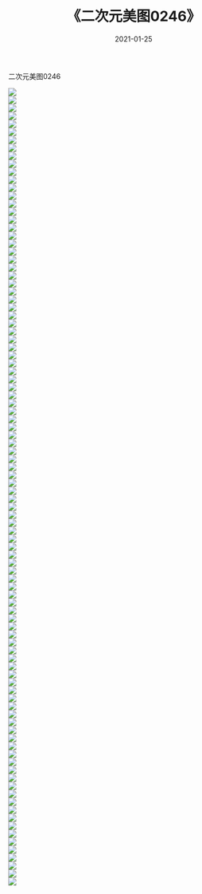 ﻿---
layout: post
title:  《二次元美图0246》
date:   2021-01-25
img: http://imgx.orgx.ga/二次元/2021/二次元美图0246/000.jpg
categories: [美女, 清纯, 唯美]
---

二次元美图0246

 ![](http://imgx.orgx.ga/二次元/2021/二次元美图0246/001.jpg) <br>![](http://imgx.orgx.ga/二次元/2021/二次元美图0246/002.jpg) <br>![](http://imgx.orgx.ga/二次元/2021/二次元美图0246/003.jpg) <br>![](http://imgx.orgx.ga/二次元/2021/二次元美图0246/004.jpg) <br>![](http://imgx.orgx.ga/二次元/2021/二次元美图0246/005.jpg) <br>![](http://imgx.orgx.ga/二次元/2021/二次元美图0246/006.jpg) <br>![](http://imgx.orgx.ga/二次元/2021/二次元美图0246/007.jpg) <br>![](http://imgx.orgx.ga/二次元/2021/二次元美图0246/008.jpg) <br>![](http://imgx.orgx.ga/二次元/2021/二次元美图0246/009.jpg) <br>![](http://imgx.orgx.ga/二次元/2021/二次元美图0246/010.jpg) <br>![](http://imgx.orgx.ga/二次元/2021/二次元美图0246/011.jpg) <br>![](http://imgx.orgx.ga/二次元/2021/二次元美图0246/012.jpg) <br>![](http://imgx.orgx.ga/二次元/2021/二次元美图0246/013.jpg) <br>![](http://imgx.orgx.ga/二次元/2021/二次元美图0246/014.jpg) <br>![](http://imgx.orgx.ga/二次元/2021/二次元美图0246/015.jpg) <br>![](http://imgx.orgx.ga/二次元/2021/二次元美图0246/016.jpg) <br>![](http://imgx.orgx.ga/二次元/2021/二次元美图0246/017.jpg) <br>![](http://imgx.orgx.ga/二次元/2021/二次元美图0246/018.jpg) <br>![](http://imgx.orgx.ga/二次元/2021/二次元美图0246/019.jpg) <br>![](http://imgx.orgx.ga/二次元/2021/二次元美图0246/020.jpg) <br>![](http://imgx.orgx.ga/二次元/2021/二次元美图0246/021.jpg) <br>![](http://imgx.orgx.ga/二次元/2021/二次元美图0246/022.jpg) <br>![](http://imgx.orgx.ga/二次元/2021/二次元美图0246/023.jpg) <br>![](http://imgx.orgx.ga/二次元/2021/二次元美图0246/024.jpg) <br>![](http://imgx.orgx.ga/二次元/2021/二次元美图0246/025.jpg) <br>![](http://imgx.orgx.ga/二次元/2021/二次元美图0246/026.jpg) <br>![](http://imgx.orgx.ga/二次元/2021/二次元美图0246/027.jpg) <br>![](http://imgx.orgx.ga/二次元/2021/二次元美图0246/028.jpg) <br>![](http://imgx.orgx.ga/二次元/2021/二次元美图0246/029.jpg) <br>![](http://imgx.orgx.ga/二次元/2021/二次元美图0246/030.jpg) <br>![](http://imgx.orgx.ga/二次元/2021/二次元美图0246/031.jpg) <br>![](http://imgx.orgx.ga/二次元/2021/二次元美图0246/032.jpg) <br>![](http://imgx.orgx.ga/二次元/2021/二次元美图0246/033.jpg) <br>![](http://imgx.orgx.ga/二次元/2021/二次元美图0246/034.jpg) <br>![](http://imgx.orgx.ga/二次元/2021/二次元美图0246/035.jpg) <br>![](http://imgx.orgx.ga/二次元/2021/二次元美图0246/036.jpg) <br>![](http://imgx.orgx.ga/二次元/2021/二次元美图0246/037.jpg) <br>![](http://imgx.orgx.ga/二次元/2021/二次元美图0246/038.jpg) <br>![](http://imgx.orgx.ga/二次元/2021/二次元美图0246/039.jpg) <br>![](http://imgx.orgx.ga/二次元/2021/二次元美图0246/040.jpg) <br>![](http://imgx.orgx.ga/二次元/2021/二次元美图0246/041.jpg) <br>![](http://imgx.orgx.ga/二次元/2021/二次元美图0246/042.jpg) <br>![](http://imgx.orgx.ga/二次元/2021/二次元美图0246/043.jpg) <br>![](http://imgx.orgx.ga/二次元/2021/二次元美图0246/044.jpg) <br>![](http://imgx.orgx.ga/二次元/2021/二次元美图0246/045.jpg) <br>![](http://imgx.orgx.ga/二次元/2021/二次元美图0246/046.jpg) <br>![](http://imgx.orgx.ga/二次元/2021/二次元美图0246/047.jpg) <br>![](http://imgx.orgx.ga/二次元/2021/二次元美图0246/048.jpg) <br>![](http://imgx.orgx.ga/二次元/2021/二次元美图0246/049.jpg) <br>![](http://imgx.orgx.ga/二次元/2021/二次元美图0246/050.jpg) <br>![](http://imgx.orgx.ga/二次元/2021/二次元美图0246/051.jpg) <br>![](http://imgx.orgx.ga/二次元/2021/二次元美图0246/052.jpg) <br>![](http://imgx.orgx.ga/二次元/2021/二次元美图0246/053.jpg) <br>![](http://imgx.orgx.ga/二次元/2021/二次元美图0246/054.jpg) <br>![](http://imgx.orgx.ga/二次元/2021/二次元美图0246/055.jpg) <br>![](http://imgx.orgx.ga/二次元/2021/二次元美图0246/056.jpg) <br>![](http://imgx.orgx.ga/二次元/2021/二次元美图0246/057.jpg) <br>![](http://imgx.orgx.ga/二次元/2021/二次元美图0246/058.jpg) <br>![](http://imgx.orgx.ga/二次元/2021/二次元美图0246/059.jpg) <br>![](http://imgx.orgx.ga/二次元/2021/二次元美图0246/060.jpg) <br>![](http://imgx.orgx.ga/二次元/2021/二次元美图0246/061.jpg) <br>![](http://imgx.orgx.ga/二次元/2021/二次元美图0246/062.jpg) <br>![](http://imgx.orgx.ga/二次元/2021/二次元美图0246/063.jpg) <br>![](http://imgx.orgx.ga/二次元/2021/二次元美图0246/064.jpg) <br>![](http://imgx.orgx.ga/二次元/2021/二次元美图0246/065.jpg) <br>![](http://imgx.orgx.ga/二次元/2021/二次元美图0246/066.jpg) <br>![](http://imgx.orgx.ga/二次元/2021/二次元美图0246/067.jpg) <br>![](http://imgx.orgx.ga/二次元/2021/二次元美图0246/068.jpg) <br>![](http://imgx.orgx.ga/二次元/2021/二次元美图0246/069.jpg) <br>![](http://imgx.orgx.ga/二次元/2021/二次元美图0246/070.jpg) <br>![](http://imgx.orgx.ga/二次元/2021/二次元美图0246/071.jpg) <br>![](http://imgx.orgx.ga/二次元/2021/二次元美图0246/072.jpg) <br>![](http://imgx.orgx.ga/二次元/2021/二次元美图0246/073.jpg) <br>![](http://imgx.orgx.ga/二次元/2021/二次元美图0246/074.jpg) <br>![](http://imgx.orgx.ga/二次元/2021/二次元美图0246/075.jpg) <br>![](http://imgx.orgx.ga/二次元/2021/二次元美图0246/076.jpg) <br>![](http://imgx.orgx.ga/二次元/2021/二次元美图0246/077.jpg) <br>![](http://imgx.orgx.ga/二次元/2021/二次元美图0246/078.jpg) <br>![](http://imgx.orgx.ga/二次元/2021/二次元美图0246/079.jpg) <br>![](http://imgx.orgx.ga/二次元/2021/二次元美图0246/080.jpg) <br>![](http://imgx.orgx.ga/二次元/2021/二次元美图0246/081.jpg) <br>![](http://imgx.orgx.ga/二次元/2021/二次元美图0246/082.jpg) <br>![](http://imgx.orgx.ga/二次元/2021/二次元美图0246/083.jpg) <br>![](http://imgx.orgx.ga/二次元/2021/二次元美图0246/084.jpg) <br>![](http://imgx.orgx.ga/二次元/2021/二次元美图0246/085.jpg) <br>![](http://imgx.orgx.ga/二次元/2021/二次元美图0246/086.jpg) <br>![](http://imgx.orgx.ga/二次元/2021/二次元美图0246/087.jpg) <br>![](http://imgx.orgx.ga/二次元/2021/二次元美图0246/088.jpg) <br>![](http://imgx.orgx.ga/二次元/2021/二次元美图0246/089.jpg) <br>![](http://imgx.orgx.ga/二次元/2021/二次元美图0246/090.jpg) <br>![](http://imgx.orgx.ga/二次元/2021/二次元美图0246/091.jpg) <br>![](http://imgx.orgx.ga/二次元/2021/二次元美图0246/092.jpg) <br>![](http://imgx.orgx.ga/二次元/2021/二次元美图0246/093.jpg) <br>![](http://imgx.orgx.ga/二次元/2021/二次元美图0246/094.jpg) <br>![](http://imgx.orgx.ga/二次元/2021/二次元美图0246/095.jpg) <br>![](http://imgx.orgx.ga/二次元/2021/二次元美图0246/096.jpg) <br>![](http://imgx.orgx.ga/二次元/2021/二次元美图0246/097.jpg) <br>![](http://imgx.orgx.ga/二次元/2021/二次元美图0246/098.jpg) <br>![](http://imgx.orgx.ga/二次元/2021/二次元美图0246/099.jpg) <br>![](http://imgx.orgx.ga/二次元/2021/二次元美图0246/100.jpg) <br>